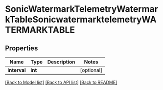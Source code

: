 # SonicWatermarkTelemetryWatermarkTableSonicwatermarktelemetryWATERMARKTABLE

## Properties
Name | Type | Description | Notes
------------ | ------------- | ------------- | -------------
**interval** | **int** |  | [optional] 

[[Back to Model list]](../README.md#documentation-for-models) [[Back to API list]](../README.md#documentation-for-api-endpoints) [[Back to README]](../README.md)


